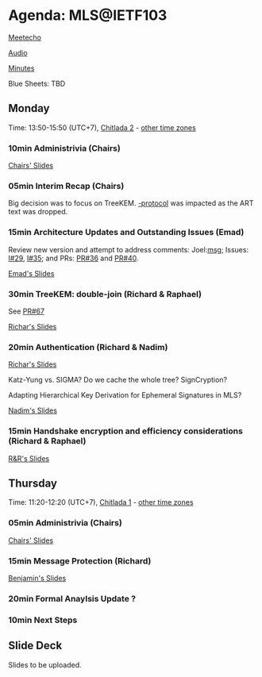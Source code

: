# Agenda: MLS@IETF103

[Meetecho](https://www.meetecho.com/ietf103/mls/)

[Audio](http://ietf103streaming.dnsalias.net/ietf/ietf1034.m3u)

[Minutes](minutes.md)

Blue Sheets: TBD

## Monday

Time: 13:50-15:50 (UTC+7), [Chitlada 2](https://datatracker.ietf.org/meeting/103/floor-plan?room=chitlada-2#2nd-floor) - [other time zones](https://www.timeanddate.com/worldclock/fixedtime.html?msg=TLS%40IETF103&iso=20181105T1350&p1=28&ah=2)

### 10min Administrivia (Chairs)

[Chairs' Slides](MLS%40IETF103_agenda.pdf)

### 05min Interim Recap (Chairs)

Big decision was to focus on TreeKEM.  [-protocol](https://www.ietf.org/rfcdiff?url1=draft-ietf-mls-protocol-01&url2=draft-ietf-mls-protocol-02) was impacted as the ART text was dropped.

### 15min Architecture Updates and Outstanding Issues (Emad)

Review new version and attempt to address comments: Joel:[msg](https://mailarchive.ietf.org/arch/msg/mls/p2_SCN5en7Md1FTxTnyht33oH0c); Issues: [I#29](https://github.com/mlswg/mls-architecture/issues/29), [I#35](https://github.com/mlswg/mls-architecture/issues/29); and PRs: [PR#36](https://github.com/mlswg/mls-architecture/pull/36) and [PR#40](https://github.com/mlswg/mls-architecture/pull/40).

[Emad's Slides](MLS%40IETF103_architecture.pdf)

### 30min TreeKEM: double-join (Richard & Raphael)

See [PR#67](https://github.com/mlswg/mls-protocol/pull/67)

[Richar's Slides](MLS%40IETF103_double_joins.pdf)

### 20min Authentication (Richard & Nadim)

[Richar's Slides](MLS%40IETF103_tree_slides.pdf)

Katz-Yung vs. SIGMA?
Do we cache the whole tree?
SignCryption?

Adapting Hierarchical Key Derivation for Ephemeral Signatures in MLS?

[Nadim's Slides](MLS%40ietf103_HKDMLS.pdf)

### 15min Handshake encryption and efficiency considerations  (Richard & Raphael)

[R&R's Slides](MLS%40IETF103-efficiency.pdf)

## Thursday

Time: 11:20-12:20 (UTC+7), [Chitlada 1](https://datatracker.ietf.org/meeting/103/floor-plan?room=chitlada-1#2nd-floor) - [other time zones](https://www.timeanddate.com/worldclock/fixedtime.html?msg=MLS%40IETF103&iso=20181108T1120&p1=28&ah=1)

### 05min Administrivia (Chairs)

[Chairs' Slides](MLS%40IETF103_agenda.pdf)

### 15min Message Protection (Richard)

[Benjamin's Slides](MLS%40ietf103_message_protection.pdf)

### 20min Formal Anaylsis Update ?

### 10min Next Steps

## Slide Deck

Slides to be uploaded.
